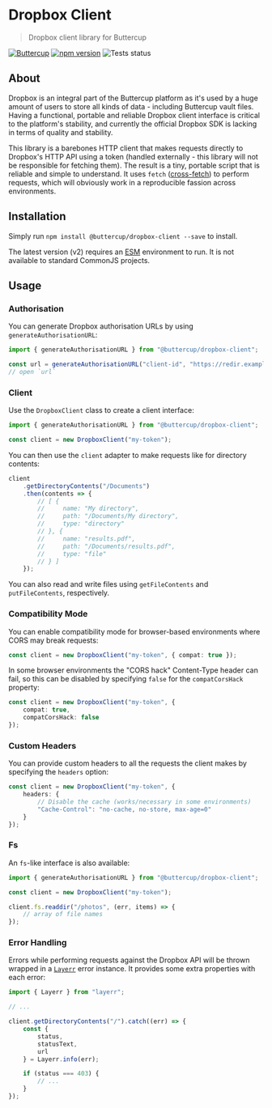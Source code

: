 # Dropbox Client
> Dropbox client library for Buttercup

[![Buttercup](https://cdn.rawgit.com/buttercup-pw/buttercup-assets/6582a033/badge/buttercup-slim.svg)](https://buttercup.pw) [![npm version](https://badge.fury.io/js/%40buttercup%2Fdropbox-client.svg)](https://www.npmjs.com/package/@buttercup/dropbox-client) ![Tests status](https://github.com/buttercup/dropbox-client/actions/workflows/test.yml/badge.svg)

## About

Dropbox is an integral part of the Buttercup platform as it's used by a huge amount of users to store all kinds of data - including Buttercup vault files. Having a functional, portable and reliable Dropbox client interface is critical to the platform's stability, and currently the official Dropbox SDK is lacking in terms of quality and stability.

This library is a barebones HTTP client that makes requests directly to Dropbox's HTTP API using a token (handled externally - this library will not be responsible for fetching them). The result is a tiny, portable script that is reliable and simple to understand. It uses `fetch` ([cross-fetch](https://github.com/lquixada/cross-fetch)) to perform requests, which will obviously work in a reproducible fassion across environments.

## Installation

Simply run `npm install @buttercup/dropbox-client --save` to install.

The latest version (v2) requires an [ESM](https://nodejs.org/api/esm.html) environment to run. It is not available to standard CommonJS projects.

## Usage

### Authorisation

You can generate Dropbox authorisation URLs by using `generateAuthorisationURL`:

```typescript
import { generateAuthorisationURL } from "@buttercup/dropbox-client";

const url = generateAuthorisationURL("client-id", "https://redir.example.com");
// open `url`
```

### Client

Use the `DropboxClient` class to create a client interface:

```typescript
import { generateAuthorisationURL } from "@buttercup/dropbox-client";

const client = new DropboxClient("my-token");
```

You can then use the `client` adapter to make requests like for directory contents:

```typescript
client
    .getDirectoryContents("/Documents")
    .then(contents => {
        // [ {
        //     name: "My directory",
        //     path: "/Documents/My directory",
        //     type: "directory"
        // }, {
        //     name: "results.pdf",
        //     path: "/Documents/results.pdf",
        //     type: "file"
        // } ]
    });
```

You can also read and write files using `getFileContents` and `putFileContents`, respectively.

### Compatibility Mode

You can enable compatibility mode for browser-based environments where CORS may break requests:

```typescript
const client = new DropboxClient("my-token", { compat: true });
```

In some browser environments the "CORS hack" Content-Type header can fail, so this can be disabled by specifying `false` for the `compatCorsHack` property:

```typescript
const client = new DropboxClient("my-token", {
    compat: true,
    compatCorsHack: false
});
```

### Custom Headers

You can provide custom headers to all the requests the client makes by specifying the `headers` option:

```typescript
const client = new DropboxClient("my-token", {
    headers: {
        // Disable the cache (works/necessary in some environments)
        "Cache-Control": "no-cache, no-store, max-age=0"
    }
});
```

### Fs

An `fs`-like interface is also available:

```typescript
import { generateAuthorisationURL } from "@buttercup/dropbox-client";

const client = new DropboxClient("my-token");

client.fs.readdir("/photos", (err, items) => {
    // array of file names
});
```

### Error Handling

Errors while performing requests against the Dropbox API will be thrown wrapped in a [`Layerr`](https://github.com/perry-mitchell/layerr) error instance. It provides some extra properties with each error:

```typescript
import { Layerr } from "layerr";

// ...

client.getDirectoryContents("/").catch((err) => {
    const {
        status,
        statusText,
        url
    } = Layerr.info(err);

    if (status === 403) {
        // ...
    }
});
```
